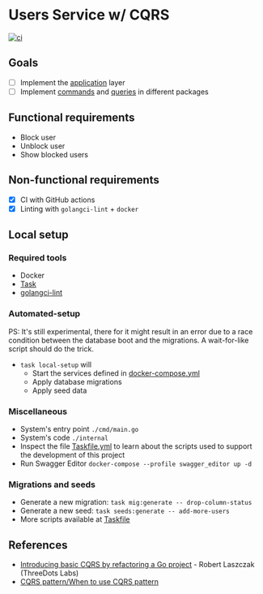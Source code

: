 # Users Service w/ CQRS

[![ci](https://github.com/flowck/users-service-cqrs-go/actions/workflows/ci.yml/badge.svg)](https://github.com/flowck/users-service-cqrs-go/actions/workflows/ci.yml)

## Goals

- [ ] Implement the [application](./internal/app/app.go) layer
- [ ] Implement [commands](./internal/app/command) and [queries](./internal/app/query) in different packages

## Functional requirements

- Block user
- Unblock user
- Show blocked users

## Non-functional requirements

- [x] CI with GitHub actions
- [x] Linting with `golangci-lint` + `docker`

## Local setup

### Required tools

- Docker
- [Task](https://taskfile.dev/)
- [golangci-lint](https://golangci-lint.run/)

### Automated-setup

PS: It's still experimental, there for it might result in an error due to a race condition between the database boot and the migrations. A wait-for-like script should do the trick.

- `task local-setup` will
  - Start the services defined in [docker-compose.yml](./docker-compose.yml)
  - Apply database migrations
  - Apply seed data

### Miscellaneous

- System's entry point `./cmd/main.go`
- System's code `./internal`
- Inspect the file [Taskfile.yml](./Taskfile.yml) to learn about the scripts used to support the development of this project
- Run Swagger Editor `docker-compose --profile swagger_editor up -d`

### Migrations and seeds

- Generate a new migration: `task mig:generate -- drop-column-status`
- Generate a new seed: `task seeds:generate -- add-more-users`
- More scripts available at [Taskfile](./Taskfile.yml)

## References

- [Introducing basic CQRS by refactoring a Go project](https://threedots.tech/post/basic-cqrs-in-go/) - Robert Laszczak (ThreeDots Labs)
- [CQRS pattern/When to use CQRS pattern](https://learn.microsoft.com/en-us/azure/architecture/patterns/cqrs#when-to-use-cqrs-pattern)